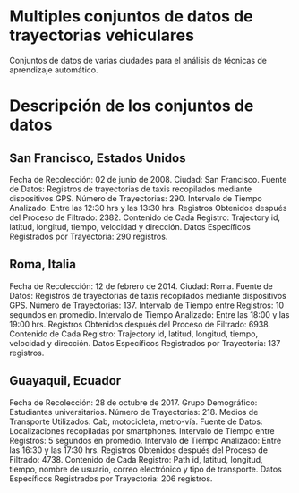 # Multiples conjuntos de datos de trayectorias vehiculares
Conjuntos de datos de varias ciudades para el análisis de técnicas de aprendizaje automático.

# Descripción de los conjuntos de datos

## San Francisco, Estados Unidos

Fecha de Recolección: 02 de junio de 2008.
Ciudad: San Francisco.
Fuente de Datos: Registros de trayectorias de taxis recopilados mediante dispositivos GPS.
Número de Trayectorias: 290.
Intervalo de Tiempo Analizado: Entre las 12:30 hrs y las 13:30 hrs.
Registros Obtenidos después del Proceso de Filtrado: 2382.
Contenido de Cada Registro: Trajectory id, latitud, longitud, tiempo, velocidad y dirección.
Datos Específicos Registrados por Trayectoria: 290 registros.


## Roma, Italia

Fecha de Recolección: 12 de febrero de 2014.
Ciudad: Roma.
Fuente de Datos: Registros de trayectorias de taxis recopilados mediante dispositivos GPS.
Número de Trayectorias: 137.
Intervalo de Tiempo entre Registros: 10 segundos en promedio.
Intervalo de Tiempo Analizado: Entre las 18:00 y las 19:00 hrs.
Registros Obtenidos después del Proceso de Filtrado: 6938.
Contenido de Cada Registro: Trajectory id, latitud, longitud, tiempo, velocidad y dirección.
Datos Específicos Registrados por Trayectoria: 137 registros.


## Guayaquil, Ecuador

Fecha de Recolección: 28 de octubre de 2017.
Grupo Demográfico: Estudiantes universitarios.
Número de Trayectorias: 218.
Medios de Transporte Utilizados: Cab, motocicleta, metro-vía.
Fuente de Datos: Localizaciones recopiladas por smartphones.
Intervalo de Tiempo entre Registros: 5 segundos en promedio.
Intervalo de Tiempo Analizado: Entre las 16:30 y las 17:30 hrs.
Registros Obtenidos después del Proceso de Filtrado: 4738.
Contenido de Cada Registro: Path id, latitud, longitud, tiempo, nombre de usuario, correo electrónico y tipo de transporte.
Datos Específicos Registrados por Trayectoria: 206 registros.